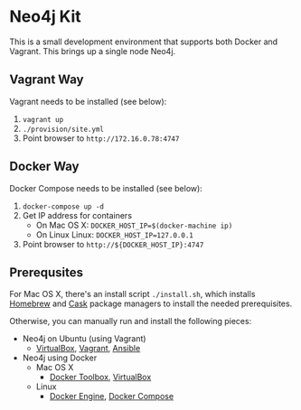 # **Neo4j Kit**

This is a small development environment that supports both Docker and Vagrant.  This brings up a single node Neo4j.

## **Vagrant Way**

Vagrant needs to be installed (see below):

1. `vagrant up`
2. `./provision/site.yml`
3. Point browser to `http://172.16.0.78:4747`

## **Docker Way**

Docker Compose needs to be installed (see below):

1. `docker-compose up -d`
2. Get IP address for containers
   * On Mac OS X: `DOCKER_HOST_IP=$(docker-machine ip)`
   * On Linux Linux: `DOCKER_HOST_IP=127.0.0.1`
3. Point browser to `http://${DOCKER_HOST_IP}:4747`

## **Prerequsites**

For Mac OS X, there's an install script `./install.sh`, which installs [Homebrew](http://brew.sh/) and [Cask](https://caskroom.github.io/) package managers to install the needed prerequisites.  

Otherwise, you can manually run and install the following pieces:

* Neo4j on Ubuntu (using Vagrant)
   * [VirtualBox](https://www.virtualbox.org/wiki/VirtualBox), [Vagrant](https://www.vagrantup.com/), [Ansible](http://docs.ansible.com/ansible/intro_installation.html)
* Neo4j using Docker
   * Mac OS X
     * [Docker Toolbox](https://www.docker.com/products/docker-toolbox), [VirtualBox](https://www.virtualbox.org/wiki/VirtualBox)
   * Linux
     * [Docker Engine](https://docs.docker.com/engine/installation/), [Docker Compose](https://docs.docker.com/compose/install/)
